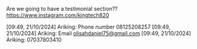 Are we going to have a testimonial section??
https://www.instagram.com/kingtech820

[09:49, 21/10/2024] Ariking: Phone number 08125208257
[09:49, 21/10/2024] Ariking: Email olisahdaniel75@gmail.com
[09:49, 21/10/2024] Ariking: 07037803410